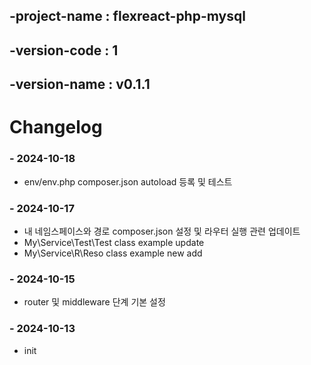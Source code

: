 ## -project-name : flexreact-php-mysql
## -version-code : 1
## -version-name : v0.1.1

# Changelog

### - 2024-10-18
- env/env.php composer.json autoload 등록 및 테스트

### - 2024-10-17
- 내 네임스페이스와 경로 composer.json 설정 및 라우터 실행 관련 업데이트 
- My\Service\Test\Test class example update
- My\Service\R\Reso class example new add

### - 2024-10-15
- router 및 middleware 단계 기본 설정

### - 2024-10-13
- init